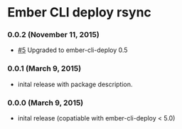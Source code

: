 # Ember CLI deploy rsync

### 0.0.2 (November 11, 2015)
- [#5](https://github.com/arenoir/ember-cli-deploy-rsync/pull/5) Upgraded to ember-cli-deploy 0.5

### 0.0.1 (March 9, 2015)
- inital release with package description.

### 0.0.0 (March 9, 2015)
- inital release (copatiable with ember-cli-deploy < 5.0)